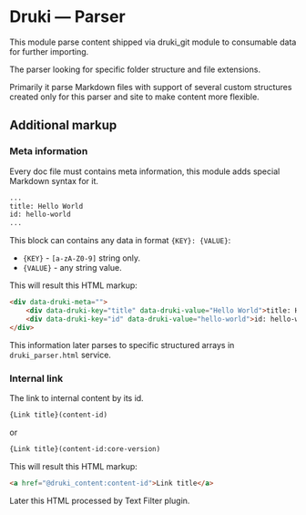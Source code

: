 # Druki — Parser

This module parse content shipped via druki_git module to consumable data for further importing.

The parser looking for specific folder structure and file extensions.

Primarily it parse Markdown files with support of several custom structures created only for this parser and site to make content more flexible.

## Additional markup

### Meta information

Every doc file must contains meta information, this module adds special Markdown syntax for it.

```markdown
...
title: Hello World
id: hello-world
...
```

This block can contains any data in format `{KEY}: {VALUE}`:

- `{KEY}` - `[a-zA-Z0-9]` string only.
- `{VALUE}` - any string value.

This will result this HTML markup:

```html
<div data-druki-meta="">
    <div data-druki-key="title" data-druki-value="Hello World">title: Hello World</div>
    <div data-druki-key="id" data-druki-value="hello-world">id: hello-world</div>
</div>
```

This information later parses to specific structured arrays in `druki_parser.html` service.

### Internal link

The link to internal content by its id.

```markdown
{Link title}(content-id)
```

or

```markdown
{Link title}(content-id:core-version)
```

This will result this HTML markup:

```html
<a href="@druki_content:content-id">Link title</a>
```

Later this HTML processed by Text Filter plugin.
